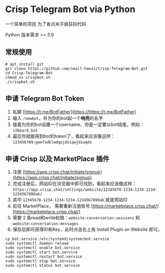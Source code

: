 # Crisp Telegram Bot via Python

一个简单的项目 为了省点米子疯狂码代码

Python 版本需求 >= 3.9

## 常规使用
```
# apt install git 
git clone https://github.com/small-haozi/Crisp-Telegram-Bot.git
cd Crisp-Telegram-Bot
chmod +x crispbot.sh
./crispbot.sh
```

## 申请 Telegram Bot Token

1. 私聊 [https://t.me/BotFather](https://https://t.me/BotFather)
2. 输入 `/newbot`，并为你的bot起一个**响亮**的名字
3. 接着为你的bot设置一个username，但是一定要以bot结尾，例如：`v2board_bot`
4. 最后你就能得到bot的token了，看起来应该像这样：`123456789:gaefadklwdqojdoiqwjdiwqdo`

## 申请 Crisp 以及 MarketPlace 插件

1. 注册 [https://app.crisp.chat/initiate/signup](https://app.crisp.chat/initiate/signup)
2. 完成注册后，网站ID在浏览器中即可找到，看起来应该像这样：`https://app.crisp.chat/settings/website/12345678-1234-1234-1234-1234567890ab/`
3. 其中 `12345678-1234-1234-1234-1234567890ab` 就是网站ID
4. 前往 MarketPlace， 需要重新注册账号 [https://marketplace.crisp.chat/](https://marketplace.crisp.chat/)
7. 需要 2 条read和write权限：`website:conversation:sessions` 和 `website:conversation:messages`
8. 保存后即可获得ID和Key，此时点击右上角 Install Plugin on Website 即可。


```
cp bot.service /etc/systemd/system/bot.service
sudo systemctl daemon-reload
sudo systemctl enable bot.service
sudo systemctl start bot.service
sudo systemctl restart bot.service
sudo systemctl stop bot.service
sudo systemctl status bot.service
```

